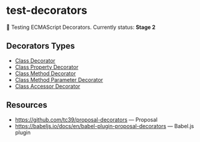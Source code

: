 # test-decorators

:ledger: Testing ECMAScript Decorators. Currently status: **Stage 2**

## Decorators Types

* [Class Decorator](/src/class-decorator/main.js)
* [Class Property Decorator](/src/class-property-decorator/main.js)
* [Class Method Decorator](/src/class-method-decorator/main.js)
* [Class Method Parameter Decorator](/src/class-method-parameter-decorator/main.js)
* [Class Accessor Decorator](/src/class-accessor-decorator/main.js)

## Resources

* <https://github.com/tc39/proposal-decorators> — Proposal
* <https://babeljs.io/docs/en/babel-plugin-proposal-decorators> — Babel.js plugin
